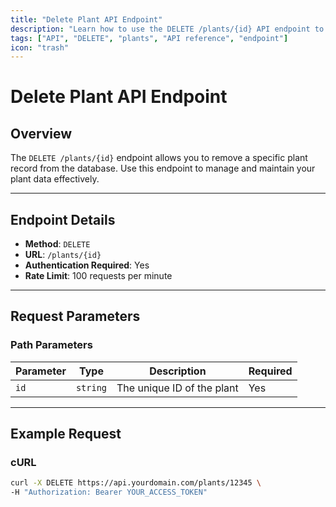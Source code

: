 ```yaml
---
title: "Delete Plant API Endpoint"
description: "Learn how to use the DELETE /plants/{id} API endpoint to remove a plant record. This guide includes request parameters, response examples, and error handling."
tags: ["API", "DELETE", "plants", "API reference", "endpoint"]
icon: "trash"
---
```


# Delete Plant API Endpoint

## Overview
The `DELETE /plants/{id}` endpoint allows you to remove a specific plant record from the database. Use this endpoint to manage and maintain your plant data effectively.

---

## Endpoint Details

- **Method**: `DELETE`
- **URL**: `/plants/{id}`
- **Authentication Required**: Yes
- **Rate Limit**: 100 requests per minute

---

## Request Parameters

### Path Parameters
| **Parameter** | **Type** | **Description**            | **Required** |
|---------------|----------|----------------------------|--------------|
| `id`          | `string` | The unique ID of the plant | Yes          |

---

## Example Request

### cURL
```bash
curl -X DELETE https://api.yourdomain.com/plants/12345 \
-H "Authorization: Bearer YOUR_ACCESS_TOKEN"

